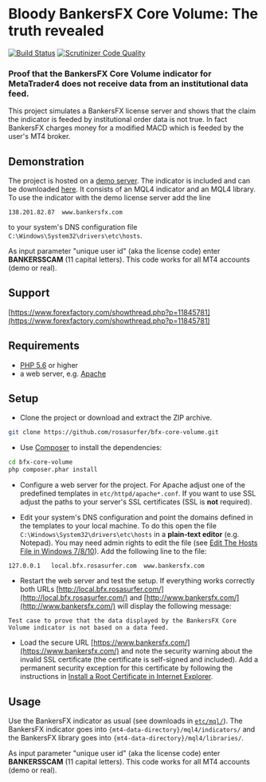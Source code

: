 Bloody BankersFX Core Volume: The truth revealed
================================================

[![Build Status](https://scrutinizer-ci.com/g/rosasurfer/bfx-core-volume/badges/build.png?b=master)](https://scrutinizer-ci.com/g/rosasurfer/bfx-core-volume/build-status/master)
[![Scrutinizer Code Quality](https://scrutinizer-ci.com/g/rosasurfer/bfx-core-volume/badges/quality-score.png?b=master)](https://scrutinizer-ci.com/g/rosasurfer/bfx-core-volume/?branch=master)


### Proof that the BankersFX Core Volume indicator for MetaTrader4 does not receive data from an institutional data feed.

This project simulates a BankersFX license server and shows that the claim the indicator is feeded by institutional order
data is not true. In fact BankersFX charges money for a modified MACD which is feeded by the user's MT4 broker.


Demonstration
-------------
The project is hosted on a [demo server](http://bfx.rosasurfer.com/). The indicator is included and can be downloaded
[here](etc/mql). It consists of an MQL4 indicator and an MQL4 library. To use the indicator with the demo license server
add the line

```138.201.82.87  www.bankersfx.com```

to your system's DNS configuration file ```C:\Windows\System32\drivers\etc\hosts```.

As input parameter "unique user id" (aka the license code) enter **BANKERSSCAM** (11 capital letters). This code works for all
MT4 accounts (demo or real).


Support
-------
[https://www.forexfactory.com/showthread.php?p=11845781](https://www.forexfactory.com/showthread.php?p=11845781)


Requirements
------------
 * [PHP 5.6](http://php.net/) or higher
 * a web server, e.g. [Apache](https://httpd.apache.org/)


Setup
-----
* Clone the project or download and extract the ZIP archive.
```bash
git clone https://github.com/rosasurfer/bfx-core-volume.git
```

* Use [Composer](http://getcomposer.org) to install the dependencies:
```bash
cd bfx-core-volume
php composer.phar install
```

* Configure a web server for the project. For Apache adjust one of the predefined templates in ```etc/httpd/apache*.conf```.
  If you want to use SSL adjust the paths to your server's SSL certificates (SSL is **not** required).

* Edit your system's DNS configuration and point the domains defined in the templates to your local machine. To do this open
  the file ```C:\Windows\System32\drivers\etc\hosts``` in a **plain-text editor** (e.g. Notepad). You may need admin
  rights to edit the file (see [Edit The Hosts File in Windows 7/8/10](https://www.thewindowsclub.com/hosts-file-in-windows)).
  Add the following line to the file:
```
127.0.0.1   local.bfx.rosasurfer.com  www.bankersfx.com
```

* Restart the web server and test the setup. If everything works correctly both URLs
  [http://local.bfx.rosasurfer.com/](http://local.bfx.rosasurfer.com/) and
  [http://www.bankersfx.com/](http://www.bankersfx.com/) will display the following message:
```
Test case to prove that the data displayed by the BankersFX Core Volume indicator is not based on a data feed.
```


* Load the secure URL [https://www.bankersfx.com/](https://www.bankersfx.com/) and note the security warning about the invalid
  SSL certificate (the certificate is self-signed and included). Add a permanent security exception for this
  certificate by following the instructions in [Install a Root Certificate in Internet Explorer](https://www.poweradmin.com/help/sslhints/ie.aspx).


Usage
-----
Use the BankersFX indicator as usual (see downloads in [```etc/mql/```](etc/mql)). The BankersFX indicator goes into
```{mt4-data-directory}/mql4/indicators/``` and the BankersFX library goes into ```{mt4-data-directory}/mql4/libraries/```.

As input parameter "unique user id" (aka the license code) enter **BANKERSSCAM** (11 capital letters). This code works for all
MT4 accounts (demo or real).
